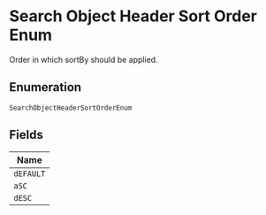 
# Search Object Header Sort Order Enum

Order in which sortBy should be applied.

## Enumeration

`SearchObjectHeaderSortOrderEnum`

## Fields

| Name |
|  --- |
| `dEFAULT` |
| `aSC` |
| `dESC` |

